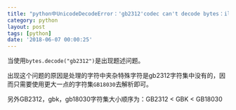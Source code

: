 ```yaml
---
title: "python中UnicodeDecodeError：'gb2312'codec can't decode bytes：illegal multibyte sequence解决办法"
category: python
layout: post
tags: [python]
date: '2018-06-07 00:00:25'
---
```


当使用```bytes.decode("gb2312")```是出现题述问题。

出现这个问题的原因是处理的字符中夹杂特殊字符是gb2312字符集中没有的，因而只需要使用更大一点的字符集```GB18030```去解析即可。

另外GB2312，gbk，gb18030字符集大小顺序为：GB2312 < GBK < GB18030
